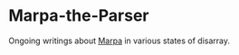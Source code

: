 ﻿Marpa-the-Parser
================

Ongoing writings about [Marpa](http://jeffreykegler.github.io/Marpa-web-site/) in various states of disarray.


